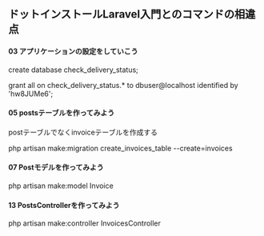 ## ドットインストールLaravel入門とのコマンドの相違点

#### 03 アプリケーションの設定をしていこう
create database check_delivery_status;

grant all on check_delivery_status.* to dbuser@localhost identified by 'hw8JUMe6';

#### 05 postsテーブルを作ってみよう

postテーブルでなくinvoiceテーブルを作成する

php artisan make:migration create_invoices_table --create=invoices


#### 07 Postモデルを作ってみよう

php artisan make:model Invoice


#### 13 PostsControllerを作ってみよう

php artisan make:controller InvoicesController
